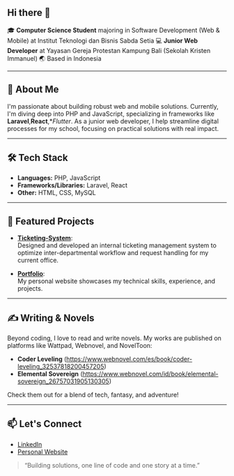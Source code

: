 ## Hi there 👋

🎓 **Computer Science Student** majoring in Software Development (Web & Mobile)  at Institut Teknologi dan Bisnis Sabda Setia
💻 **Junior Web Developer** at Yayasan Gereja Protestan Kampung Bali (Sekolah Kristen Immanuel) 
🌏 Based in Indonesia

---

## 🚀 About Me

I'm passionate about building robust web and mobile solutions. Currently, I'm diving deep into PHP and JavaScript, specializing in frameworks like **Laravel**,**React**,**Flutter*. As a junior web developer, I help streamline digital processes for my school, focusing on practical solutions with real impact.

---

## 🛠️ Tech Stack

- **Languages:** PHP, JavaScript  
- **Frameworks/Libraries:** Laravel, React  
- **Other:** HTML, CSS, MySQL

---

## 🌟 Featured Projects

- [**Ticketing-System**](https://github.com/MonarcH1501/Ticketing-System):  
  Designed and developed an internal ticketing management system to optimize inter-departmental workflow and request handling for my current office.

- [**Portfolio**](https://github.com/MonarcH1501/portfolio):  
  My personal website showcases my technical skills, experience, and projects.

---

## ✍️ Writing & Novels

Beyond coding, I love to read and write novels. My works are published on platforms like Wattpad, Webnovel, and NovelToon:

- **Coder Leveling** (https://www.webnovel.com/es/book/coder-leveling_32537818200457205)
- **Elemental Sovereign** (https://www.webnovel.com/id/book/elemental-sovereign_26757031905130305)

Check them out for a blend of tech, fantasy, and adventure!

---

## 📫 Let's Connect

- [LinkedIn](https://www.linkedin.com/in/steven-edmund-pratama-83a339225/)
- [Personal Website](https://portfolio-stevens-projects-a62b6558.vercel.app/)


> “Building solutions, one line of code and one story at a time.”
